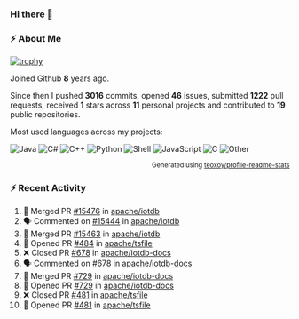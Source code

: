 ### Hi there 👋

### :zap: About Me

[![trophy](https://github-profile-trophy.vercel.app/?username=HTHou&theme=onedark)](https://github.com/ryo-ma/github-profile-trophy)
   
Joined Github **8** years ago.

Since then I pushed **3016** commits, opened **46** issues, submitted **1222** pull requests, received **1** stars across **11** personal projects and contributed to **19** public repositories.

Most used languages across my projects:

![Java](https://img.shields.io/static/v1?style=flat-square&label=%E2%A0%80&color=555&labelColor=%23b07219&message=Java%EF%B8%B189.3%25)
![C#](https://img.shields.io/static/v1?style=flat-square&label=%E2%A0%80&color=555&labelColor=%23178600&message=C%23%EF%B8%B13.9%25)
![C++](https://img.shields.io/static/v1?style=flat-square&label=%E2%A0%80&color=555&labelColor=%23f34b7d&message=C%2B%2B%EF%B8%B12.7%25)
![Python](https://img.shields.io/static/v1?style=flat-square&label=%E2%A0%80&color=555&labelColor=%233572A5&message=Python%EF%B8%B10.7%25)
![Shell](https://img.shields.io/static/v1?style=flat-square&label=%E2%A0%80&color=555&labelColor=%2389e051&message=Shell%EF%B8%B10.7%25)
![JavaScript](https://img.shields.io/static/v1?style=flat-square&label=%E2%A0%80&color=555&labelColor=%23f1e05a&message=JavaScript%EF%B8%B10.5%25)
![C](https://img.shields.io/static/v1?style=flat-square&label=%E2%A0%80&color=555&labelColor=%23555555&message=C%EF%B8%B10.4%25)
![Other](https://img.shields.io/static/v1?style=flat-square&label=%E2%A0%80&color=555&labelColor=%23ededed&message=Other%EF%B8%B11.4%25)

<p align="right"><sub>Generated using <a href="https://github.com/marketplace/actions/profile-readme-stats">teoxoy/profile-readme-stats</a></sub></p>


<!--![](https://github.com/HTHou/HTHou/blob/output/github-contribution-grid-snake.svg)-->

<!--![Haonan Hou's github stats](https://github-readme-stats.vercel.app/api?username=HTHou&count_private=true&show_icons=true&theme=onedark)-->

<!--![Haonan Hou's wakatime stats](https://github-readme-stats.vercel.app/api/wakatime?username=HTHou&layout=compact&theme=onedark)-->

<!--![Top Langs](https://github-readme-stats.vercel.app/api/top-langs/?username=HTHou&theme=onedark&layout=compact)-->

### :zap: Recent Activity
<!--START_SECTION:activity-->
1. 🎉 Merged PR [#15476](https://github.com/apache/iotdb/pull/15476) in [apache/iotdb](https://github.com/apache/iotdb)
2. 🗣 Commented on [#15444](https://github.com/apache/iotdb/issues/15444#issuecomment-2861303231) in [apache/iotdb](https://github.com/apache/iotdb)
3. 🎉 Merged PR [#15463](https://github.com/apache/iotdb/pull/15463) in [apache/iotdb](https://github.com/apache/iotdb)
4. 💪 Opened PR [#484](https://github.com/apache/tsfile/pull/484) in [apache/tsfile](https://github.com/apache/tsfile)
5. ❌ Closed PR [#678](https://github.com/apache/iotdb-docs/pull/678) in [apache/iotdb-docs](https://github.com/apache/iotdb-docs)
6. 🗣 Commented on [#678](https://github.com/apache/iotdb-docs/pull/678#issuecomment-2837897575) in [apache/iotdb-docs](https://github.com/apache/iotdb-docs)
7. 🎉 Merged PR [#729](https://github.com/apache/iotdb-docs/pull/729) in [apache/iotdb-docs](https://github.com/apache/iotdb-docs)
8. 💪 Opened PR [#729](https://github.com/apache/iotdb-docs/pull/729) in [apache/iotdb-docs](https://github.com/apache/iotdb-docs)
9. ❌ Closed PR [#481](https://github.com/apache/tsfile/pull/481) in [apache/tsfile](https://github.com/apache/tsfile)
10. 💪 Opened PR [#481](https://github.com/apache/tsfile/pull/481) in [apache/tsfile](https://github.com/apache/tsfile)
<!--END_SECTION:activity-->

<!--
**HTHou/HTHou** is a ✨ _special_ ✨ repository because its `README.md` (this file) appears on your GitHub profile.

Here are some ideas to get you started:

- 🔭 I’m currently working on ...
- 🌱 I’m currently learning ...
- 👯 I’m looking to collaborate on ...
- 🤔 I’m looking for help with ...
- 💬 Ask me about ...
- 📫 How to reach me: ...
- 😄 Pronouns: ...
- ⚡ Fun fact: ...
-->
